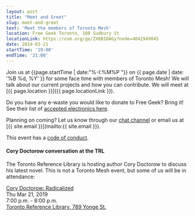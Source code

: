 ```yaml
---
layout: post
title: "Meet and Greet"
slug: meet-and-greet
text: 'Meet the members of Toronto Mesh'
location: Free Geek Toronto, 180 Sudbury St
locationLink: https://osm.org/go/ZX6BI0AGy?node=4042949045
date: 2019-03-21
startTime: '19:00'
endTime: '21:00'
---
```


Join us at {{page.startTime | date:"%-I:%M%P "}} on {{ page.date | date: '%B %d, %Y' }} for some face time with members of Toronto Mesh! We will talk about our current projects and how you can contribute. We will meet at [{{ page.location }}]({{ page.locationLink }}).

Do you have any e-waste you would like to donate to Free Geek? Bring it! See their list of [accepted electronics here](https://www.freegeektoronto.org/pick-up/).

Planning on coming? Let us know through our [chat channel](https://chat.tomesh.net/#/room/#tomesh:tomesh.net) or email us at [{{ site.email }}](mailto:{{ site.email }}).

This event has a [code of conduct](/code-of-conduct/).

#### Cory Doctorow conversation at the TRL 

The Toronto Reference Library is hosting author Cory Doctorow to discuss his latest novel.  This is not a Toronto Mesh event, but some of us will be in attendance:

[Cory Doctorow: Radicalized](https://www.torontopubliclibrary.ca/detail.jsp?Em=1&Entt=RDMEVT384995&R=EVT384995)  
Thu Mar 21, 2019  
7:00 p.m. - 8:00 p.m.  
[Toronto Reference Library, 789 Yonge St.](https://www.openstreetmap.org/way/28156063)
